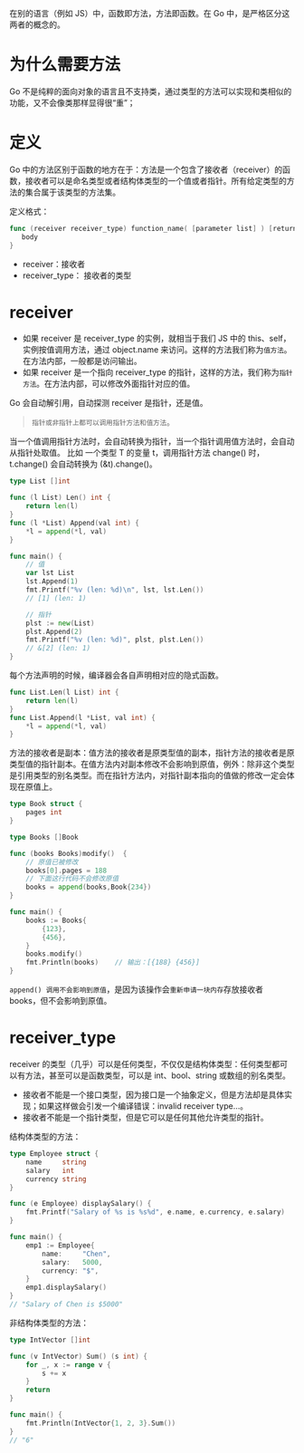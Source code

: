 
在别的语言（例如 JS）中，函数即方法，方法即函数。在 Go 中，是严格区分这两者的概念的。

# 为什么需要方法
Go 不是纯粹的面向对象的语言且不支持类，通过类型的方法可以实现和类相似的功能，又不会像类那样显得很“重”；

# 定义
Go 中的方法区别于函数的地方在于：方法是一个包含了接收者（receiver）的函数，接收者可以是命名类型或者结构体类型的一个值或者指针。所有给定类型的方法的集合属于该类型的方法集。

定义格式：
```go
func (receiver receiver_type) function_name( [parameter list] ) [return_types]{
   body
}
```
- receiver：接收者
- receiver_type： 接收者的类型


# receiver
- 如果 receiver 是 receiver_type 的实例，就相当于我们 JS 中的 this、self，实例按值调用方法，通过 object.name 来访问。这样的方法我们称为`值方法`。在方法内部，一般都是访问输出。
- 如果 receiver 是一个指向 receiver_type 的指针，这样的方法，我们称为`指针方法`。在方法内部，可以修改外面指针对应的值。

Go 会自动解引用，自动探测 receiver 是指针，还是值。


> `指针或非指针上都可以调用指针方法和值方法`。

当一个值调用指针方法时，会自动转换为指针，当一个指针调用值方法时，会自动从指针处取值。
比如 一个类型 T 的变量 t，调用指针方法 change() 时，t.change() 会自动转换为 (&t).change()。
```go
type List []int

func (l List) Len() int {
	return len(l)
}
func (l *List) Append(val int) {
	*l = append(*l, val)
}

func main() {
	// 值
	var lst List
	lst.Append(1)
	fmt.Printf("%v (len: %d)\n", lst, lst.Len())
	// [1] (len: 1)

	// 指针
	plst := new(List)
	plst.Append(2)
	fmt.Printf("%v (len: %d)", plst, plst.Len())
	// &[2] (len: 1)
}
```
每个方法声明的时候，编译器会各自声明相对应的隐式函数。
```go
func List.Len(l List) int {
	return len(l)
}
func List.Append(l *List, val int) {
	*l = append(*l, val)
}
```

方法的接收者是副本：值方法的接收者是原类型值的副本，指针方法的接收者是原类型值的指针副本。在值方法内对副本修改不会影响到原值，例外：除非这个类型是引用类型的别名类型。而在指针方法内，对指针副本指向的值做的修改一定会体现在原值上。
```go
type Book struct {
	pages int
}

type Books []Book

func (books Books)modify()  {
	// 原值已被修改
	books[0].pages = 188
	// 下面这行代码不会修改原值
	books = append(books,Book{234})
}

func main() {
	books := Books{
		{123},
		{456},
	}
	books.modify()
	fmt.Println(books)    // 输出：[{188} {456}]
}
```
`append() 调用不会影响到原值`，是因为该操作会`重新申请一块内存`存放接收者 books，但不会影响到原值。




# receiver_type
receiver 的类型（几乎）可以是任何类型，不仅仅是结构体类型：任何类型都可以有方法，甚至可以是函数类型，可以是 int、bool、string 或数组的别名类型。
- 接收者不能是一个接口类型，因为接口是一个抽象定义，但是方法却是具体实现；如果这样做会引发一个编译错误：invalid receiver type…。
- 接收者不能是一个指针类型，但是它可以是任何其他允许类型的指针。

结构体类型的方法：
```go
type Employee struct {
	name     string
	salary   int
	currency string
}

func (e Employee) displaySalary() {
	fmt.Printf("Salary of %s is %s%d", e.name, e.currency, e.salary)
}

func main() {
	emp1 := Employee{
		name:     "Chen",
		salary:   5000,
		currency: "$",
	}
	emp1.displaySalary()
}
// "Salary of Chen is $5000"
```

非结构体类型的方法：
```go
type IntVector []int

func (v IntVector) Sum() (s int) {
	for _, x := range v {
		s += x
	}
	return
}

func main() {
	fmt.Println(IntVector{1, 2, 3}.Sum())
}
// "6"
```
